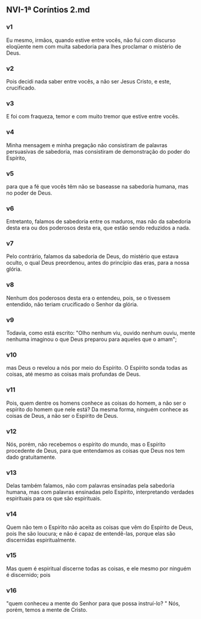 ## NVI-1ª Coríntios 2.md
### v1
 Eu mesmo, irmãos, quando estive entre vocês, não fui com discurso eloqüente nem com muita sabedoria para lhes proclamar o mistério de Deus.
### v2
 Pois decidi nada saber entre vocês, a não ser Jesus Cristo, e este, crucificado.
### v3
 E foi com fraqueza, temor e com muito tremor que estive entre vocês.
### v4
 Minha mensagem e minha pregação não consistiram de palavras persuasivas de sabedoria, mas consistiram de demonstração do poder do Espírito,
### v5
 para que a fé que vocês têm não se baseasse na sabedoria humana, mas no poder de Deus.
### v6
 Entretanto, falamos de sabedoria entre os maduros, mas não da sabedoria desta era ou dos poderosos desta era, que estão sendo reduzidos a nada.
### v7
 Pelo contrário, falamos da sabedoria de Deus, do mistério que estava oculto, o qual Deus preordenou, antes do princípio das eras, para a nossa glória.
### v8
 Nenhum dos poderosos desta era o entendeu, pois, se o tivessem entendido, não teriam crucificado o Senhor da glória.
### v9
 Todavia, como está escrito: "Olho nenhum viu, ouvido nenhum ouviu, mente nenhuma imaginou o que Deus preparou para aqueles que o amam";
### v10
 mas Deus o revelou a nós por meio do Espírito. O Espírito sonda todas as coisas, até mesmo as coisas mais profundas de Deus.
### v11
 Pois, quem dentre os homens conhece as coisas do homem, a não ser o espírito do homem que nele está? Da mesma forma, ninguém conhece as coisas de Deus, a não ser o Espírito de Deus.
### v12
 Nós, porém, não recebemos o espírito do mundo, mas o Espírito procedente de Deus, para que entendamos as coisas que Deus nos tem dado gratuitamente.
### v13
 Delas também falamos, não com palavras ensinadas pela sabedoria humana, mas com palavras ensinadas pelo Espírito, interpretando verdades espirituais para os que são espirituais.
### v14
 Quem não tem o Espírito não aceita as coisas que vêm do Espírito de Deus, pois lhe são loucura; e não é capaz de entendê-las, porque elas são discernidas espiritualmente.
### v15
 Mas quem é espiritual discerne todas as coisas, e ele mesmo por ninguém é discernido; pois
### v16
 "quem conheceu a mente do Senhor para que possa instruí-lo? " Nós, porém, temos a mente de Cristo.
